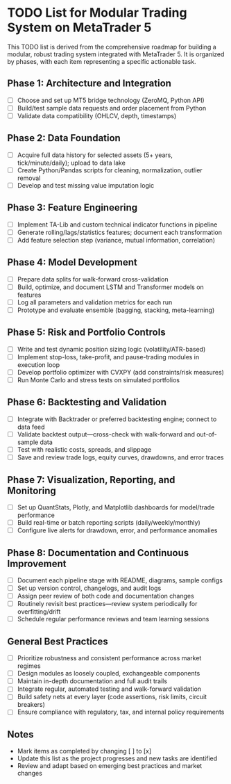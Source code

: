 # TODO List for Modular Trading System on MetaTrader 5

This TODO list is derived from the comprehensive roadmap for building a modular, robust trading system integrated with MetaTrader 5. It is organized by phases, with each item representing a specific actionable task.

## Phase 1: Architecture and Integration

- [ ] Choose and set up MT5 bridge technology (ZeroMQ, Python API)
- [ ] Build/test sample data requests and order placement from Python
- [ ] Validate data compatibility (OHLCV, depth, timestamps)

## Phase 2: Data Foundation

- [ ] Acquire full data history for selected assets (5+ years, tick/minute/daily); upload to data lake
- [ ] Create Python/Pandas scripts for cleaning, normalization, outlier removal
- [ ] Develop and test missing value imputation logic

## Phase 3: Feature Engineering

- [ ] Implement TA-Lib and custom technical indicator functions in pipeline
- [ ] Generate rolling/lags/statistics features; document each transformation
- [ ] Add feature selection step (variance, mutual information, correlation)

## Phase 4: Model Development

- [ ] Prepare data splits for walk-forward cross-validation
- [ ] Build, optimize, and document LSTM and Transformer models on features
- [ ] Log all parameters and validation metrics for each run
- [ ] Prototype and evaluate ensemble (bagging, stacking, meta-learning)

## Phase 5: Risk and Portfolio Controls

- [ ] Write and test dynamic position sizing logic (volatility/ATR-based)
- [ ] Implement stop-loss, take-profit, and pause-trading modules in execution loop
- [ ] Develop portfolio optimizer with CVXPY (add constraints/risk measures)
- [ ] Run Monte Carlo and stress tests on simulated portfolios

## Phase 6: Backtesting and Validation

- [ ] Integrate with Backtrader or preferred backtesting engine; connect to data feed
- [ ] Validate backtest output—cross-check with walk-forward and out-of-sample data
- [ ] Test with realistic costs, spreads, and slippage
- [ ] Save and review trade logs, equity curves, drawdowns, and error traces

## Phase 7: Visualization, Reporting, and Monitoring

- [ ] Set up QuantStats, Plotly, and Matplotlib dashboards for model/trade performance
- [ ] Build real-time or batch reporting scripts (daily/weekly/monthly)
- [ ] Configure live alerts for drawdown, error, and performance anomalies

## Phase 8: Documentation and Continuous Improvement

- [ ] Document each pipeline stage with README, diagrams, sample configs
- [ ] Set up version control, changelogs, and audit logs
- [ ] Assign peer review of both code and documentation changes
- [ ] Routinely revisit best practices—review system periodically for overfitting/drift
- [ ] Schedule regular performance reviews and team learning sessions

## General Best Practices

- [ ] Prioritize robustness and consistent performance across market regimes
- [ ] Design modules as loosely coupled, exchangeable components
- [ ] Maintain in-depth documentation and full audit trails
- [ ] Integrate regular, automated testing and walk-forward validation
- [ ] Build safety nets at every layer (code assertions, risk limits, circuit breakers)
- [ ] Ensure compliance with regulatory, tax, and internal policy requirements

## Notes

- Mark items as completed by changing [ ] to [x]
- Update this list as the project progresses and new tasks are identified
- Review and adapt based on emerging best practices and market changes
